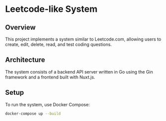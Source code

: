 # Leetcode-like System

## Overview

This project implements a system similar to Leetcode.com, allowing users to create, edit, delete, read, and test coding questions.

## Architecture

The system consists of a backend API server written in Go using the Gin framework and a frontend built with Nuxt.js.

## Setup

To run the system, use Docker Compose:

```sh
docker-compose up --build
